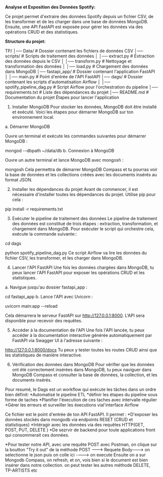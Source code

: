 **Analyse et Exposition des Données Spotify:**

Ce projet permet d'extraire des données Spotify depuis un fichier CSV, de les transformer et de les charger dans une base de données MongoDB. Ensuite, une API FastAPI est exposée pour gérer les données via des opérations CRUD et des statistiques.

**Structure du projet:**

TP/
│── Data/                  # Dossier contenant les fichiers de données CSV
│── scripts/               # Scripts de traitement des données
│   │── extract.py         # Extraction des données depuis le CSV
│   │── transform.py       # Nettoyage et transformation des données
│   │── load.py            # Chargement des données dans MongoDB
│── fastapi_app/           # Dossier contenant l'application FastAPI
│   │── main.py            # Point d'entrée de l'API FastAPI
│── dags/                  # Dossier contenant les scripts d'automatisation Airflow
│   │── spotify_pipeline_dag.py # Script Airflow pour l'orchestration du pipeline
│── requirements.txt       # Liste des dépendances du projet
│── README.md              # Documentation du projet
Étapes pour lancer l'application

1. Installer MongoDB
Pour stocker les données, MongoDB doit être installé et exécuté. Voici les étapes pour démarrer MongoDB sur ton environnement local.

a. Démarrer MongoDB

Ouvre un terminal et exécute les commandes suivantes pour démarrer MongoDB :

mongod --dbpath ~/data/db
b. Connexion à MongoDB

Ouvre un autre terminal et lance MongoDB avec mongosh :

mongosh
Cela permettra de démarrer MongoDB Compass et tu pourras voir la base de données et les collections créées avec les documents insérés au format JSON.

2. Installer les dépendances du projet
Avant de commencer, il est nécessaire d'installer toutes les dépendances du projet. Utilise pip pour cela :

pip install -r requirements.txt

3. Exécuter le pipeline de traitement des données
Le pipeline de traitement des données est constitué de trois étapes : extraction, transformation, et chargement dans MongoDB. Pour exécuter le script qui orchestre cela, exécute la commande suivante::

cd dags

python spotify_pipeline_dag.py
Ce script Airflow va lire les données du fichier CSV, les transformer, et les charger dans MongoDB.

4. Lancer l'API FastAPI
Une fois les données chargées dans MongoDB, tu peux lancer l'API FastAPI pour exposer les opérations CRUD et les statistiques.

a. Navigue jusqu'au dossier fastapi_app :

cd fastapi_app
b. Lance l'API avec Uvicorn :

uvicorn main:app --reload

Cela démarrera le serveur FastAPI sur http://127.0.0.1:8000. L'API sera disponible pour recevoir des requêtes.

5. Accéder à la documentation de l'API
Une fois l'API lancée, tu peux accéder à la documentation interactive générée automatiquement par FastAPI via Swagger UI à l'adresse suivante :


http://127.0.0.1:8000/docs
Tu peux y tester toutes les routes CRUD ainsi que les statistiques de manière interactive.

6. Vérification des données dans MongoDB
Pour vérifier que les données ont été correctement insérées dans MongoDB, tu peux naviguer dans MongoDB Compass et consulter la base de données, la collection, et les documents insérés.

Pour resumé, le Dags est un workflow qui exécute les tâches dans un ordre bien définit:
*Automatisé le pipeline ETL
*définir les étapes du pipeline sous forme de taches
*Planifier l'éxecution de ces taches avec intervalle régulier
*Gérer les erreurs et surveiller les éxecutions vial'interface Airflow

Ce fichier est le point d'entrée de ton API FastAPI. Il permet :
*D'exposer les données stockés dans mongodb via endpoints RESET (CRUD et statistiques)
*Intéragir avec les données via des requêtes HTTP(GET, POST, PUT, DELETE )
*De sezrvir de backend pour toute applications front qui consommerait ces 
données.

*Pour tester notre API, avec une requête POST avec Postman, on clique sur la boutton "Try it out" de la méthode POST ---> Requete Body---> on selectionne le json puis on colle ici ----> on execute
Ensuite on a sur Mongodb Compass, on refresh, et on, vois bien si le document est bien insérer dans notre collection. on peut tester les autres méthode DELETE, TP-ARTISTS etc 